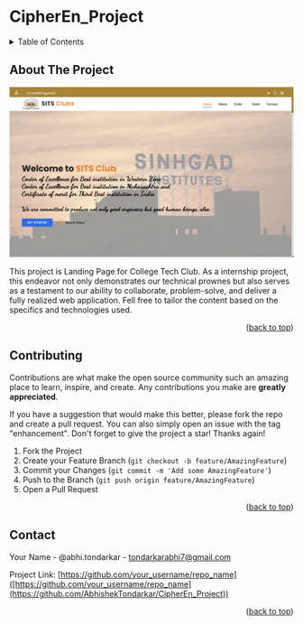 # CipherEn_Project

<a name="readme-top"></a>

<!-- TABLE OF CONTENTS -->
<details>
  <summary>Table of Contents</summary>
  <ol>
    <li>
      <a href="#about-the-project">About The Project</a>
    </li>
    <li><a href="#contributing">Contributing</a></li>
    <li><a href="#contact">Contact</a></li>
  </ol>
</details>




## About The Project

![ss](https://github.com/AbhishekTondarkar/CipherEn_Project/blob/89fa5ee4da4da843570127adce4d6aa58951e563/ss.png)

This project is Landing Page for College Tech Club. As a internship project, this endeavor not only demonstrates our technical prownes but also serves as a testament to our ability to collaborate, problem-solve, and deliver a fully realized web application. 
Fell free to tailor the content based on the specifics and technologies used.

<p align="right">(<a href="#readme-top">back to top</a>)</p>


<!-- CONTRIBUTING -->
## Contributing

Contributions are what make the open source community such an amazing place to learn, inspire, and create. Any contributions you make are **greatly appreciated**.

If you have a suggestion that would make this better, please fork the repo and create a pull request. You can also simply open an issue with the tag "enhancement".
Don't forget to give the project a star! Thanks again!

1. Fork the Project
2. Create your Feature Branch (`git checkout -b feature/AmazingFeature`)
3. Commit your Changes (`git commit -m 'Add some AmazingFeature'`)
4. Push to the Branch (`git push origin feature/AmazingFeature`)
5. Open a Pull Request

<p align="right">(<a href="#readme-top">back to top</a>)</p>



<!-- CONTACT -->
## Contact

Your Name - @abhi.tondarkar - tondarkarabhi7@gmail.com

Project Link: [https://github.com/your_username/repo_name]([https://github.com/your_username/repo_name](https://github.com/AbhishekTondarkar/CipherEn_Project))

<p align="right">(<a href="#readme-top">back to top</a>)</p> 

<!-- MARKDOWN LINKS & IMAGES -->


